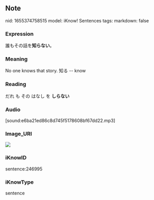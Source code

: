 ## Note
nid: 1655374758515
model: iKnow! Sentences
tags: 
markdown: false

### Expression
誰もその話を<b>知らない</b>。

### Meaning
No one knows that story.
知る -- know

### Reading
だれ も その はなし を <b>しらない</b>

### Audio
[sound:e6ba21ed86c8d745f5178608bf67dd22.mp3]

### Image_URI
<img src="fd50aece8dbb53338bde34fa725a96eb.jpg">

### iKnowID
sentence:246995

### iKnowType
sentence
